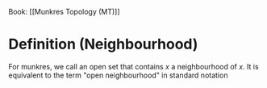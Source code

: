 Book: [[Munkres Topology (MT)]]
# Definition (Neighbourhood)
For munkres, we call an open set that contains $x$ a neighbourhood of $x$.
It is equivalent to the term "open neighbourhood" in standard notation